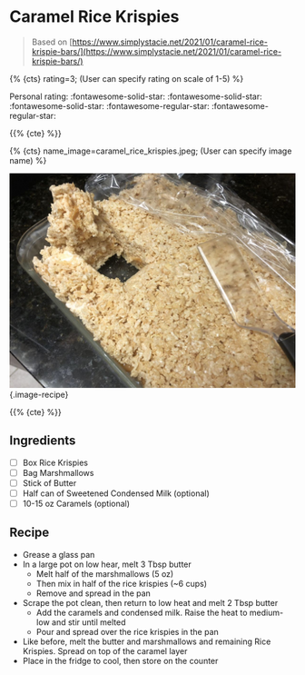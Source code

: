 # Caramel Rice Krispies

> Based on [https://www.simplystacie.net/2021/01/caramel-rice-krispie-bars/](https://www.simplystacie.net/2021/01/caramel-rice-krispie-bars/)

{% {cts} rating=3; (User can specify rating on scale of 1-5) %}

Personal rating: :fontawesome-solid-star: :fontawesome-solid-star: :fontawesome-solid-star: :fontawesome-regular-star: :fontawesome-regular-star:

{{% {cte} %}}

{% {cts} name_image=caramel_rice_krispies.jpeg; (User can specify image name) %}

![caramel_rice_krispies.jpeg](./caramel_rice_krispies.jpeg){.image-recipe}

{{% {cte} %}}

## Ingredients

- [ ] Box Rice Krispies
- [ ] Bag Marshmallows
- [ ] Stick of Butter
- [ ] Half can of Sweetened Condensed Milk (optional)
- [ ] 10-15 oz Caramels (optional)

## Recipe

- Grease a glass pan
- In a large pot on low hear, melt 3 Tbsp butter
    - Melt half of the marshmallows (5 oz)
    - Then mix in half of the rice krispies (~6 cups)
    - Remove and spread in the pan
- Scrape the pot clean, then return to low heat and melt 2 Tbsp butter
    - Add the caramels and condensed milk. Raise the heat to medium-low and stir until melted
    - Pour and spread over the rice krispies in the pan
- Like before, melt the butter and marshmallows and remaining Rice Krispies. Spread on top of the caramel layer
- Place in the fridge to cool, then store on the counter
